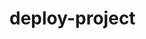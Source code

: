 # deploy-project

<script async defer src="https://appveyor-slack.herokuapp.com/slackin.js"></script>
